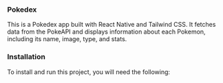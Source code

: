 ### Pokedex
This is a Pokedex app built with React Native and Tailwind CSS. It fetches data from the PokeAPI and displays information about each Pokemon, including its name, image, type, and stats.

### Installation
To install and run this project, you will need the following:
